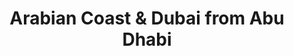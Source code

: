 ---
category: rest-of-the-world
title: Arabian Coast & Dubai from Abu Dhabi
class: arabian-coast-dubai-from-abu-dhabi
cruiseline: Celebrity Cruises - Celebrity Constellation
special-info: NEW Special Offer - Fly from London Gatwick , Heathrow , Glasgow or Birmingham
price: 749
nights: 10
cruise-url: http://www.planetcruise.co.uk/celebrity-cruises/celebrity-constellation/09-december-2016/88113?utm_medium=referral&utm_source=secret-escapes&utm_campaign=website
---